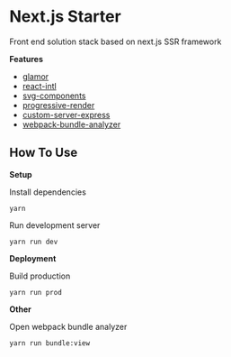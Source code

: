# Next.js Starter
Front end solution stack based on next.js SSR framework

**Features**

* [glamor](https://github.com/zeit/next.js/tree/master/examples/with-glamor)
* [react-intl](https://github.com/zeit/next.js/tree/master/examples/with-react-intl)
* [svg-components](https://github.com/zeit/next.js/tree/master/examples/svg-components)
* [progressive-render](https://github.com/zeit/next.js/tree/master/examples/progressive-render)
* [custom-server-express](https://github.com/zeit/next.js/tree/master/examples/custom-server-express)
* [webpack-bundle-analyzer](https://github.com/zeit/next.js/tree/master/examples/with-webpack-bundle-analyzer)

## How To Use

**Setup**

Install dependencies

```
yarn
```

Run development server

```
yarn run dev
```

**Deployment**

Build production

```
yarn run prod
```

**Other**

Open webpack bundle analyzer

```
yarn run bundle:view
```
